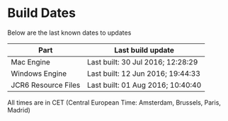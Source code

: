 # Build Dates

Below are the last known dates to updates

Part | Last build update
-----|-----
Mac Engine | Last built: 30 Jul 2016; 12:28:29
Windows Engine | Last built: 12 Jun 2016; 19:44:33
JCR6 Resource Files | Last built: 01 Aug 2016; 10:40:40
All times are in CET (Central European Time: Amsterdam, Brussels, Paris, Madrid)



